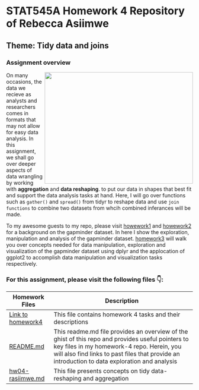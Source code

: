 # STAT545A Homework 4 Repository of Rebecca Asiimwe 

## Theme: Tidy data and joins

### Assignment overview
[<img align ="right" src="https://github.com/STAT545-UBC-students/hw04-rasiimwe/blob/master/gather1.png" width="400" height="300"/>](https://github.com/STAT545-UBC-students/hw04-rasiimwe/blob/master/gather1.png)

On many occasions, the data we recieve as analysts and researchers comes in formats that may not allow for easy data analysis. In this assignment, we shall go over deeper aspects of data wrangling by working with **aggregation** and **data reshaping**.
to put our data in shapes that best fit and support the data analysis tasks at hand. Here, I will go over functions such as `gather()` and `spread()` from tidyr to reshape data and use `join functions` to combine two datasets from whcih combined inferances will be made. 


To my awesome guests to my repo, please visit [howework1](https://github.com/STAT545-UBC-students/hw01-rasiimwe) and [howework2](https://github.com/STAT545-UBC-students/hw02-rasiimwe/blob/master/hw02.md) for a background on the gapminder dataset. In here I show the exploration, manipulation and analysis of the gapminder dataset. [homework3](https://github.com/STAT545-UBC-students/hw03-rasiimwe/blob/master/hw03-rasiimwe.md) will walk you over concepts needed for  data manipulation, exploration and visualization of the gapminder dataset using dplyr and the applocation of ggplot2 to accomplish data manipulation and visualization tasks respectively.


### For this assignment, please visit the following files :point_down::

|   **Homework Files**   | **Description** |
|----------------|------------|
|[Link to homework4](http://stat545.com/Classroom/assignments/hw04/hw04.html)|This file contains homework 4 tasks and their descriptions|
|[README.md](https://github.com/STAT545-UBC-students/hw04-rasiimwe/blob/master/README.md)|This readme.md file provides an overview of the ghist of this repo and provides useful pointers to key files in my homework-4 repo. Herein, you will also find links to past files that provide an introduction to data exploration and analysis |
|[hw04-rasiimwe.md](https://github.com/STAT545-UBC-students/hw04-rasiimwe/blob/master/hw04-rasiimwe.md)| This file presents concepts on tidy data- reshaping and aggregation  |


